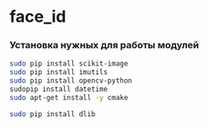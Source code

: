 # face_id



### Установка нужных для работы модулей
```bash
sudo pip install scikit-image
sudo pip install imutils
sudo pip install opencv-python
sudopip install datetime
sudo apt-get install -y cmake

sudo pip install dlib
```
